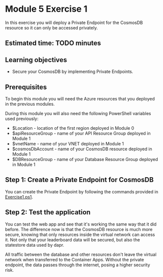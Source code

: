 # Module 5 Exercise 1

In this exercise you will deploy a Private Endpoint for the CosmosDB resource so it can only be accessed privately.

## Estimated time: TODO minutes

## Learning objectives

- Secure your CosmosDB by implementing Private Endpoints.

## Prerequisites

To begin this module you will need the Azure resources that you deployed in the previous modules.

During this module you will also need the following PowerShell variables used previously:

- $Location - location of the first region deployed in Module 0
- $apiResourceGroup  - name of your API Resource Group deployed in Module 1
- $vnetName - name of your VNET deployed in Module 1
- $cosmosDbAccount - name of your CosmosDB resource deployed in Module 1
- $DBResourceGroup - name of your Database Resource Group deployed in Module 1

## Step 1: Create a Private Endpoint for CosmosDB

You can create the Private Endpoint by following the commands provided in [Exercise1.ps1](./Exercise1.ps1).

## Step 2: Test the application

You can test the web app and see that it's working the same way that it did before. The difference now is that the CosmosDB resource is much more secure, knowing that only resources inside the virtual network can access it. Not only that your leaderboard data will be secured, but also the statestore data used by dapr.

All traffic between the database and other resources don't leave the virtual network when transferred to the Container Apps. Without the private endpoint, the data passes through the internet, posing a higher security risk.
